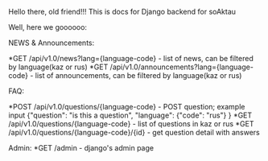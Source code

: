 Hello there, old friend!!!
This is docs for Django backend for soAktau

Well, here we goooooo:

NEWS & Announcements:

*GET /api/v1.0/news?lang={language-code}             - list of news, can be filtered by language(kaz or rus)
*GET /api/v1.0/announcements?lang={language-code}    - list of announcements, can be filtered by language(kaz or rus)


FAQ:

*POST /api/v1.0/questions/{language-code}  - POST question; example input   {"question": "is this a question", 
                                                                             "language": {"code": "rus"} }
*GET /api/v1.0/questions/{language-code}        - list of questions in kaz or rus
*GET /api/v1.0/questions/{language-code}/{id}   - get question detail with answers


Admin:
*GET /admin         - django's admin page